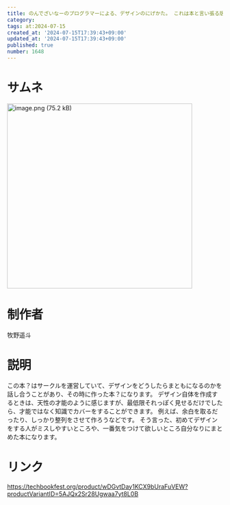 ```yaml
---
title: のんでざいなーのプログラマーによる、デザインのにげかた。 これは本と言い張る版
category:
tags: at:2024-07-15
created_at: '2024-07-15T17:39:43+09:00'
updated_at: '2024-07-15T17:39:43+09:00'
published: true
number: 1648
---
```


# サムネ
<img width="432" alt="image.png (75.2 kB)" src="/img/markdown/1648/cc861551-e73c-4c0a-b1d2-7469da7652ea.webp">


# 制作者
牧野遥斗

# 説明
この本？はサークルを運営していて、デザインをどうしたらまともになるのかを話し合うことがあり、その時に作った本？になります。
デザイン自体を作成するときは、天性の才能のように感じますが、最低限それっぽく見せるだけでしたら、才能ではなく知識でカバーをすることができます。
例えば、余白を取るだったり、しっかり整列をさせて作ろうなどです。
そう言った、初めてデザインをする人がミスしやすいところや、一番気をつけて欲しいところ自分なりにまとめた本になります。

# リンク
https://techbookfest.org/product/wDGvtDay1KCX9bUraFuVEW?productVariantID=5AJQx2Sr28Ugwaa7yt8L0B


